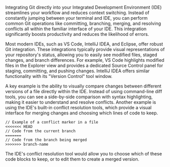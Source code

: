 Integrating Git directly into your Integrated Development Environment (IDE) streamlines your workflow and reduces context switching. Instead of constantly jumping between your terminal and IDE, you can perform common Git operations like committing, branching, merging, and resolving conflicts all within the familiar interface of your IDE. This integration significantly boosts productivity and reduces the likelihood of errors.

Most modern IDEs, such as VS Code, IntelliJ IDEA, and Eclipse, offer robust Git integration. These integrations typically provide visual representations of your repository's status, allowing you to easily see modified files, staged changes, and branch differences. For example, VS Code highlights modified files in the Explorer view and provides a dedicated Source Control panel for staging, committing, and pushing changes. IntelliJ IDEA offers similar functionality with its "Version Control" tool window.

A key example is the ability to visually compare changes between different versions of a file directly within the IDE. Instead of using command-line diff tools, you can see a side-by-side comparison with syntax highlighting, making it easier to understand and resolve conflicts. Another example is using the IDE's built-in conflict resolution tools, which provide a visual interface for merging changes and choosing which lines of code to keep.

```
// Example of a conflict marker in a file
<<<<<<< HEAD
// Code from the current branch
=======
// Code from the branch being merged
>>>>>>> branch-name
```

The IDE's conflict resolution tool would allow you to choose which of these code blocks to keep, or to edit them to create a merged version.